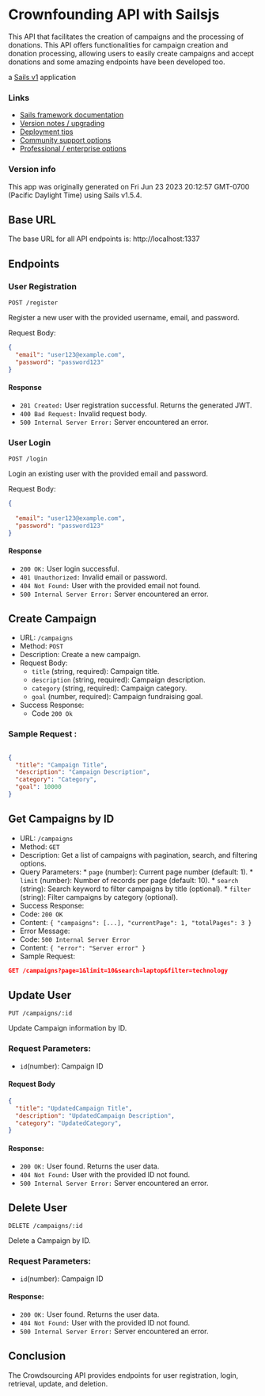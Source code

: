 # Crownfounding API with Sailsjs

This API that facilitates the creation of campaigns and the processing of donations. This API offers functionalities for campaign creation and donation processing, allowing users to easily create campaigns and accept donations and some amazing endpoints have been developed too.


a [Sails v1](https://sailsjs.com) application


### Links

+ [Sails framework documentation](https://sailsjs.com/get-started)
+ [Version notes / upgrading](https://sailsjs.com/documentation/upgrading)
+ [Deployment tips](https://sailsjs.com/documentation/concepts/deployment)
+ [Community support options](https://sailsjs.com/support)
+ [Professional / enterprise options](https://sailsjs.com/enterprise)


### Version info

This app was originally generated on Fri Jun 23 2023 20:12:57 GMT-0700 (Pacific Daylight Time) using Sails v1.5.4.

<!-- Internally, Sails used [`sails-generate@2.0.8`](https://github.com/balderdashy/sails-generate/tree/v2.0.8/lib/core-generators/new). -->



<!--
Note:  Generators are usually run using the globally-installed `sails` CLI (command-line interface).  This CLI version is _environment-specific_ rather than app-specific, thus over time, as a project's dependencies are upgraded or the project is worked on by different developers on different computers using different versions of Node.js, the Sails dependency in its package.json file may differ from the globally-installed Sails CLI release it was originally generated with.  (Be sure to always check out the relevant [upgrading guides](https://sailsjs.com/upgrading) before upgrading the version of Sails used by your app.  If you're stuck, [get help here](https://sailsjs.com/support).)
-->

## Base URL

The base URL for all API endpoints is: http://localhost:1337


## Endpoints

### User Registration


```
POST /register
```

Register a new user with the provided username, email, and password.

Request Body:


```json
{
  "email": "user123@example.com",
  "password": "password123"
}

```

#### Response

* `201 Created:` User registration successful. Returns the generated JWT.
* `400 Bad Request:` Invalid request body.
* `500 Internal Server Error:` Server encountered an error.

### User Login

```
POST /login
```

Login an existing user with the provided email and password.

Request Body:

```json
{
  
  "email": "user123@example.com",
  "password": "password123"
}
```

#### Response

* `200 OK:` User login successful.
* `401 Unauthorized:` Invalid email or password.
* `404 Not Found:` User with the provided email not found.
* `500 Internal Server Error:` Server encountered an error.


## Create Campaign

* URL: `/campaigns`
* Method: `POST`
* Description: Create a new campaign.
* Request Body:
    * `title` (string, required): Campaign title.
    * `description` (string, required): Campaign description.
    * `category` (string, required): Campaign category.
    * `goal` (number, required): Campaign fundraising goal.
* Success Response:
    * Code `200 Ok` 
 
### Sample Request :


```json

{
  "title": "Campaign Title",
  "description": "Campaign Description",
  "category": "Category",
  "goal": 10000
}


```
## Get Campaigns by ID

* URL: `/campaigns`
* Method: `GET`
* Description: Get a list of campaigns with pagination, search, and filtering options.
* Query Parameters:
      * `page` (number): Current page number (default: 1).
      * `limit` (number): Number of records per page (default: 10).
      * `search` (string): Search keyword to filter campaigns by title (optional).
      * `filter` (string): Filter campaigns by category (optional).
* Success Response:
* Code: `200 OK`
* Content: `{ "campaigns": [...], "currentPage": 1, "totalPages": 3 }`
* Error Message:
* Code: `500 Internal Server Error`
* Content: `{ "error": "Server error" }`
* Sample Request:

```json
GET /campaigns?page=1&limit=10&search=laptop&filter=technology
```  

## Update User

```  
PUT /campaigns/:id
 ```

Update Campaign information by ID.

### Request Parameters:

* `id`(number): Campaign ID

#### Request Body

```json
{
  "title": "UpdatedCampaign Title",
  "description": "UpdatedCampaign Description",
  "category": "UpdatedCategory",
}

```

#### Response: 


* `200 OK:` User found. Returns the user data.
* `404 Not Found:` User with the provided ID not found.
* `500 Internal Server Error:` Server encountered an error.



## Delete User

```
DELETE /campaigns/:id
```

Delete a Campaign by ID.

### Request Parameters:

* `id`(number): Campaign ID

#### Response: 


* `200 OK:` User found. Returns the user data.
* `404 Not Found:` User with the provided ID not found.
* `500 Internal Server Error:` Server encountered an error.

## Conclusion

The Crowdsourcing API provides endpoints for user registration, login, retrieval, update, and deletion.